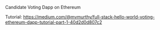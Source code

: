 Candidate Voting Dapp on Ethereum

Tutorial: https://medium.com/@mvmurthy/full-stack-hello-world-voting-ethereum-dapp-tutorial-part-1-40d2d0d807c2
